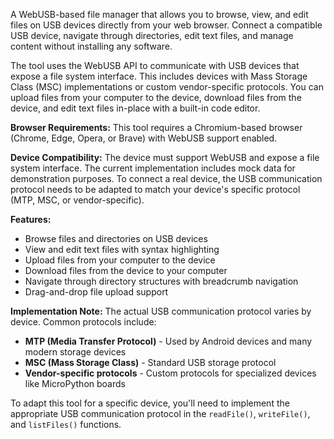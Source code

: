 A WebUSB-based file manager that allows you to browse, view, and edit files on USB devices directly from your web browser. Connect a compatible USB device, navigate through directories, edit text files, and manage content without installing any software.

The tool uses the WebUSB API to communicate with USB devices that expose a file system interface. This includes devices with Mass Storage Class (MSC) implementations or custom vendor-specific protocols. You can upload files from your computer to the device, download files from the device, and edit text files in-place with a built-in code editor.

**Browser Requirements:** This tool requires a Chromium-based browser (Chrome, Edge, Opera, or Brave) with WebUSB support enabled.

**Device Compatibility:** The device must support WebUSB and expose a file system interface. The current implementation includes mock data for demonstration purposes. To connect a real device, the USB communication protocol needs to be adapted to match your device's specific protocol (MTP, MSC, or vendor-specific).

**Features:**
- Browse files and directories on USB devices
- View and edit text files with syntax highlighting
- Upload files from your computer to the device
- Download files from the device to your computer
- Navigate through directory structures with breadcrumb navigation
- Drag-and-drop file upload support

**Implementation Note:** The actual USB communication protocol varies by device. Common protocols include:
- **MTP (Media Transfer Protocol)** - Used by Android devices and many modern storage devices
- **MSC (Mass Storage Class)** - Standard USB storage protocol
- **Vendor-specific protocols** - Custom protocols for specialized devices like MicroPython boards

To adapt this tool for a specific device, you'll need to implement the appropriate USB communication protocol in the `readFile()`, `writeFile()`, and `listFiles()` functions.

<!-- Generated from commit: placeholder -->